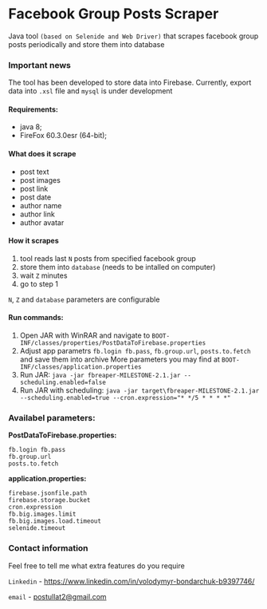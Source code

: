 # Facebook Group Posts Scraper


Java tool `(based on Selenide and Web Driver)` that  scrapes facebook group posts periodically and store them into database

### Important news
The tool has been developed to store data into Firebase.
Currently, export data into `.xsl` file and `mysql` is under development
  
#### Requirements:  
- java 8;   
- FireFox 60.3.0esr (64-bit);  
 

#### What does it scrape
- post text
- post images
- post link
- post date
- author name
- author link
- author avatar

#### How it scrapes
1. tool reads last `N` posts from specified facebook group
2. store them into `database` (needs to be intalled on computer)
3. wait `Z` minutes 
4. go to step 1

`N`, `Z` and `database` parameters are configurable

#### Run commands: 

 1. Open JAR with WinRAR and navigate to `BOOT-INF/classes/properties/PostDataToFirebase.properties`
 2. Adjust app parametrs `fb.login fb.pass`, `fb.group.url`, `posts.to.fetch` and save them into archive
	More parameters you may find at `BOOT-INF/classes/application.properties`
 3. Run JAR: `java -jar fbreaper-MILESTONE-2.1.jar --scheduling.enabled=false`
 4. Run JAR with scheduling: `java -jar target\fbreaper-MILESTONE-2.1.jar --scheduling.enabled=true --cron.expression="* */5 * * * *"`
 
### Availabel parameters:  
  
**PostDataToFirebase.properties:**  
 
    fb.login fb.pass   
    fb.group.url
    posts.to.fetch 
     
**application.properties:**  
 
    firebase.jsonfile.path
    firebase.storage.bucket
    cron.expression
    fb.big.images.limit
    fb.big.images.load.timeout
    selenide.timeout


### Contact information
Feel free to tell me what extra features do you require

`Linkedin` - https://www.linkedin.com/in/volodymyr-bondarchuk-b9397746/

`email` - postullat2@gmail.com
